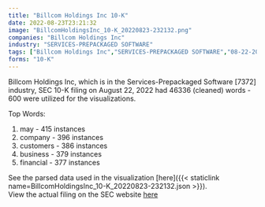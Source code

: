 ```yaml
---
title: "Billcom Holdings Inc 10-K"
date: 2022-08-23T23:21:32
image: "BillcomHoldingsInc_10-K_20220823-232132.png"
companies: "Billcom Holdings Inc"
industry: "SERVICES-PREPACKAGED SOFTWARE"
tags: ["Billcom Holdings Inc","SERVICES-PREPACKAGED SOFTWARE","08-22-2022","10-K"]
forms: "10-K"
---
```

Billcom Holdings Inc, which is in the Services-Prepackaged Software [7372] industry, SEC 10-K filing on August 22, 2022 had 46336 (cleaned) words - 600 were utilized for the visualizations.

Top Words:
1. may - 415 instances
2. company - 396 instances
3. customers - 386 instances
4. business - 379 instances
5. financial - 377 instances


See the parsed data used in the visualization [here]({{< staticlink name=BillcomHoldingsInc_10-K_20220823-232132.json >}}).  
View the actual filing on the SEC website [here](https://www.sec.gov/Archives/edgar/data/1786352/0001786352-22-000017.txt)